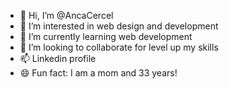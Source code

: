 - 👋 Hi, I’m @AncaCercel
- 👀 I’m interested in web design and development
- 🌱 I’m currently learning web development
- 💞️ I’m looking to collaborate for level up my skills
- 📫 Linkedin profile
- 😄 Fun fact: I am a mom and 33 years!

<!---
AncaCercel/AncaCercel is a ✨ special ✨ repository because its `README.md` (this file) appears on your GitHub profile.
You can click the Preview link to take a look at your changes.
--->
